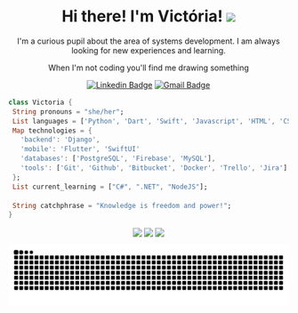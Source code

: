 <h1 align="center">Hi there! I'm Victória! <img src="https://media.giphy.com/media/mGcNjsfWAjY5AEZNw6/giphy.gif" width="50"></h1>

<p align="center">
  I'm a curious pupil about the area of systems development. I am always looking for new experiences and learning.
</p>
<p align="center"> 
  When I'm not coding you'll find me drawing something
</p>

<div align="center">
 
  [![Linkedin Badge](https://img.shields.io/badge/-VictóriaMendes-blue?style=flat-square&logo=Linkedin&logoColor=white&link=https://www.linkedin.com/in/victoria-mendes-c1305/)](https://www.linkedin.com/in/victoria-mendes-c1305/)
 [![Gmail Badge](https://img.shields.io/badge/-victoria.mc1305@gmail.com-c14438?style=flat-square&logo=Gmail&logoColor=white&link=victoria.mc1305@gmail.com)](victoria.mc1305@gmail.com)
  
</div>

 
 
 
 ```dart
class Victoria {
  String pronouns = "she/her";
  List languages = ['Python', 'Dart', 'Swift', 'Javascript', 'HTML', 'CSS'];
  Map technologies = {
    'backend': 'Django',
    'mobile': 'Flutter', 'SwiftUI'
    'databases': ['PostgreSQL', 'Firebase', 'MySQL'],
    'tools': ['Git', 'Github', 'Bitbucket', 'Docker', 'Trello', 'Jira']
  };
  List current_learning = ["C#", ".NET", "NodeJS"];

  String catchphrase = "Knowledge is freedom and power!";
}
```

 <div align="center">
  <img height="160em"   align="center" src=https://github-readme-stats.vercel.app/api?username=vmc13&show_icons=true&theme=react&include_all_commits=true&count_private=true"/>
  <img height="160em" align="center" src="https://media2.giphy.com/media/v1.Y2lkPTc5MGI3NjExNTZhMmM5MzkxMzEyYTVlYmQyMTQ5ZGQwZWQ4NDM3OGZkZjhjMGRiMiZjdD1n/ES4Vcv8zWfIt2/giphy.gif">
  <img height="160em"  align="center" src="https://github-readme-stats.vercel.app/api/top-langs/?username=vmc13&layout=compact&langs_count=7&theme=dark" />
</div>




<div align="center">
  <a href="https://github.com/vmc13">
</div>
  

  ![Snake animation](https://github.com/vmc13/vmc13/blob/output/github-contribution-grid-snake-dark.svg)
  
